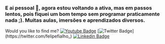 ### E ai pessoal 👋, agora estou voltando a ativa, mas em passos lentos, pois fiquei um bom tempo sem programar praticamente nada ;). Muitas aulas, imersões e aprendizados diversos.

Would you like to find me?
[![Youtube Badge](https://img.shields.io/badge/-Youtube-FF0000?style=flat-square&labelColor=FF0000&logo=youtube&logoColor=white&link=https://www.youtube.com/c/AndreMoraes-chameoandre)](https://www.youtube.com/c/AndreMoraes-chameoandre)
[![Twitter Badge](https://img.shields.io/badge/-Twitter-1ca0f1?style=flat-square&labelColor=1ca0f1&logo=twitter&logoColor=white&link=https://twitter.com/felipefialho_)](https://twitter.com/felipefialho_)
[![Linkedin Badge](https://img.shields.io/badge/-LinkedIn-blue?style=flat-square&logo=Linkedin&logoColor=white&link=https://www.linkedin.com/in/andre-moraes-b9554659/)](https://www.linkedin.com/in/andre-moraes-b9554659/)

<!--
**chameoandre/chameoandre** is a ✨ _special_ ✨ repository because its `README.md` (this file) appears on your GitHub profile.

Here are some ideas to get you started:

- 🔭 I’m currently working on ...
- 🌱 I’m currently learning ...
- 👯 I’m looking to collaborate on ...
- 🤔 I’m looking for help with ...
- 💬 Ask me about ...
- 📫 How to reach me: ...
- 😄 Pronouns: ...
- ⚡ Fun fact: ...
-->
